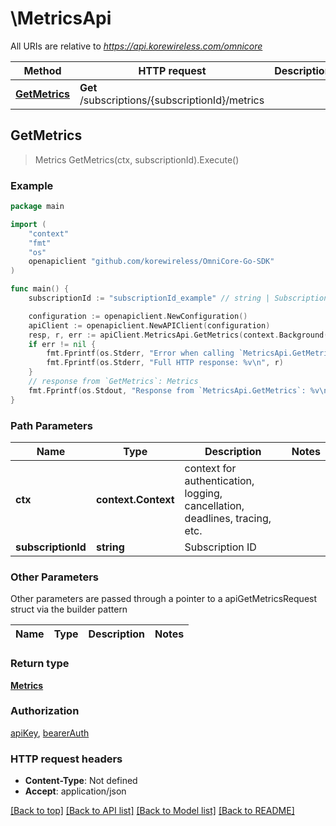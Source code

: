 # \MetricsApi

All URIs are relative to *https://api.korewireless.com/omnicore*

Method | HTTP request | Description
------------- | ------------- | -------------
[**GetMetrics**](MetricsApi.md#GetMetrics) | **Get** /subscriptions/{subscriptionId}/metrics | 



## GetMetrics

> Metrics GetMetrics(ctx, subscriptionId).Execute()





### Example

```go
package main

import (
    "context"
    "fmt"
    "os"
    openapiclient "github.com/korewireless/OmniCore-Go-SDK"
)

func main() {
    subscriptionId := "subscriptionId_example" // string | Subscription ID

    configuration := openapiclient.NewConfiguration()
    apiClient := openapiclient.NewAPIClient(configuration)
    resp, r, err := apiClient.MetricsApi.GetMetrics(context.Background(), subscriptionId).Execute()
    if err != nil {
        fmt.Fprintf(os.Stderr, "Error when calling `MetricsApi.GetMetrics``: %v\n", err)
        fmt.Fprintf(os.Stderr, "Full HTTP response: %v\n", r)
    }
    // response from `GetMetrics`: Metrics
    fmt.Fprintf(os.Stdout, "Response from `MetricsApi.GetMetrics`: %v\n", resp)
}
```

### Path Parameters


Name | Type | Description  | Notes
------------- | ------------- | ------------- | -------------
**ctx** | **context.Context** | context for authentication, logging, cancellation, deadlines, tracing, etc.
**subscriptionId** | **string** | Subscription ID | 

### Other Parameters

Other parameters are passed through a pointer to a apiGetMetricsRequest struct via the builder pattern


Name | Type | Description  | Notes
------------- | ------------- | ------------- | -------------


### Return type

[**Metrics**](Metrics.md)

### Authorization

[apiKey](../README.md#apiKey), [bearerAuth](../README.md#bearerAuth)

### HTTP request headers

- **Content-Type**: Not defined
- **Accept**: application/json

[[Back to top]](#) [[Back to API list]](../README.md#documentation-for-api-endpoints)
[[Back to Model list]](../README.md#documentation-for-models)
[[Back to README]](../README.md)

